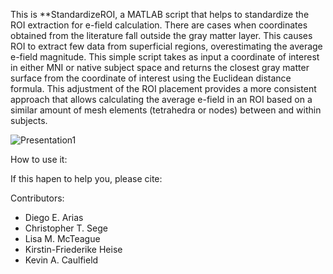 This is **StandardizeROI, a MATLAB script that helps to standardize the ROI extraction for e-field calculation. There are cases when coordinates obtained from the literature fall outside the gray matter layer. This causes ROI to extract few data from superficial regions, overestimating the average e-field magnitude. This simple script takes as input a coordinate of interest in either MNI or native subject space and returns the closest gray matter surface from the coordinate of interest using the Euclidean distance formula. This adjustment of the ROI placement provides a more consistent approach that allows calculating the average e-field in an ROI based on a similar amount of mesh elements (tetrahedra or nodes) between and within subjects.


![Presentation1](https://github.com/user-attachments/assets/d1897d75-5a90-40f1-8344-b2ea2b30e287)

How to use it:



If this hapen to help you, please cite:


Contributors:

- Diego E. Arias
- Christopher T. Sege
- Lisa M. McTeague
- Kirstin-Friederike Heise
- Kevin A. Caulfield
